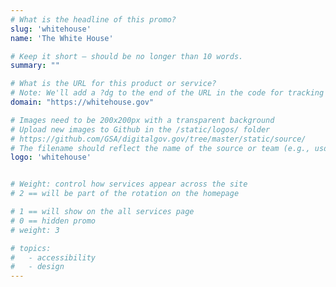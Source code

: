 ```yaml
---
# What is the headline of this promo?
slug: 'whitehouse'
name: 'The White House'

# Keep it short — should be no longer than 10 words.
summary: ""

# What is the URL for this product or service?
# Note: We'll add a ?dg to the end of the URL in the code for tracking purposes
domain: "https://whitehouse.gov"

# Images need to be 200x200px with a transparent background
# Upload new images to Github in the /static/logos/ folder
# https://github.com/GSA/digitalgov.gov/tree/master/static/source/
# The filename should reflect the name of the source or team (e.g., usds-logo.png)
logo: 'whitehouse'


# Weight: control how services appear across the site
# 2 == will be part of the rotation on the homepage

# 1 == will show on the all services page
# 0 == hidden promo
# weight: 3

# topics:
#   - accessibility
#   - design
---
```

